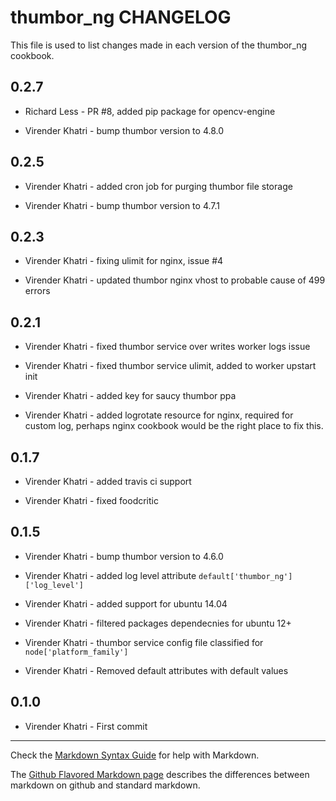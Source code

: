 thumbor_ng CHANGELOG
====================

This file is used to list changes made in each version of the thumbor_ng cookbook.

0.2.7
-----

- Richard Less - PR #8, added pip package for opencv-engine

- Virender Khatri - bump thumbor version to 4.8.0

0.2.5
-----

- Virender Khatri - added cron job for purging thumbor file storage

- Virender Khatri - bump thumbor version to 4.7.1

0.2.3
-----

- Virender Khatri - fixing ulimit for nginx, issue #4

- Virender Khatri - updated thumbor nginx vhost to probable cause of 499 errors

0.2.1
-----

- Virender Khatri - fixed thumbor service over writes worker logs issue

- Virender Khatri - fixed thumbor service ulimit, added to worker upstart init

- Virender Khatri - added key for saucy thumbor ppa

- Virender Khatri - added logrotate resource for nginx, required for custom log, perhaps nginx cookbook
                    would be the right place to fix this.

0.1.7
-----

- Virender Khatri - added travis ci support

- Virender Khatri - fixed foodcritic

0.1.5
-----

- Virender Khatri - bump thumbor version to 4.6.0

- Virender Khatri - added log level attribute `default['thumbor_ng']['log_level']`

- Virender Khatri - added support for ubuntu 14.04

- Virender Khatri - filtered packages dependecnies for ubuntu 12+

- Virender Khatri - thumbor service config file classified for `node['platform_family']`

- Virender Khatri - Removed default attributes with default values

0.1.0
-----

- Virender Khatri - First commit

- - -
Check the [Markdown Syntax Guide](http://daringfireball.net/projects/markdown/syntax) for help with Markdown.

The [Github Flavored Markdown page](http://github.github.com/github-flavored-markdown/) describes the differences between markdown on github and standard markdown.
